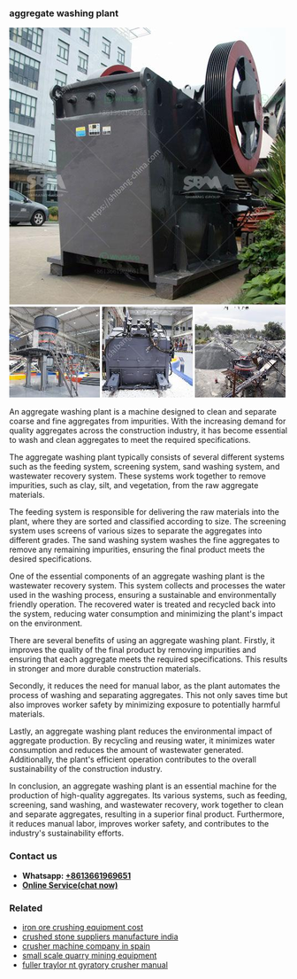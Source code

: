 <h3>aggregate washing plant</h3><img src='1706767784.jpg' alt=''><p>An aggregate washing plant is a machine designed to clean and separate coarse and fine aggregates from impurities. With the increasing demand for quality aggregates across the construction industry, it has become essential to wash and clean aggregates to meet the required specifications.</p><p>The aggregate washing plant typically consists of several different systems such as the feeding system, screening system, sand washing system, and wastewater recovery system. These systems work together to remove impurities, such as clay, silt, and vegetation, from the raw aggregate materials.</p><p>The feeding system is responsible for delivering the raw materials into the plant, where they are sorted and classified according to size. The screening system uses screens of various sizes to separate the aggregates into different grades. The sand washing system washes the fine aggregates to remove any remaining impurities, ensuring the final product meets the desired specifications.</p><p>One of the essential components of an aggregate washing plant is the wastewater recovery system. This system collects and processes the water used in the washing process, ensuring a sustainable and environmentally friendly operation. The recovered water is treated and recycled back into the system, reducing water consumption and minimizing the plant's impact on the environment.</p><p>There are several benefits of using an aggregate washing plant. Firstly, it improves the quality of the final product by removing impurities and ensuring that each aggregate meets the required specifications. This results in stronger and more durable construction materials.</p><p>Secondly, it reduces the need for manual labor, as the plant automates the process of washing and separating aggregates. This not only saves time but also improves worker safety by minimizing exposure to potentially harmful materials.</p><p>Lastly, an aggregate washing plant reduces the environmental impact of aggregate production. By recycling and reusing water, it minimizes water consumption and reduces the amount of wastewater generated. Additionally, the plant's efficient operation contributes to the overall sustainability of the construction industry.</p><p>In conclusion, an aggregate washing plant is an essential machine for the production of high-quality aggregates. Its various systems, such as feeding, screening, sand washing, and wastewater recovery, work together to clean and separate aggregates, resulting in a superior final product. Furthermore, it reduces manual labor, improves worker safety, and contributes to the industry's sustainability efforts.</p><h3>Contact us</h3><ul><li><strong>Whatsapp:&nbsp;<a href="https://wa.me/8613661969651">+8613661969651</a></strong></li><li><a href="https://swt.shibang-china.com/?git&amp;zhl&amp;aggregate washing plant"><strong>Online Service(chat now)</strong></a></li></ul><h3>Related</h3><ul><li><a href='iron ore crushing equipment cost.md'>iron ore crushing equipment cost</a></li><li><a href='crushed stone suppliers manufacture india.md'>crushed stone suppliers manufacture india</a></li><li><a href='crusher machine company in spain.md'>crusher machine company in spain</a></li><li><a href='small scale quarry mining equipment.md'>small scale quarry mining equipment</a></li><li><a href='fuller traylor nt gyratory crusher manual.md'>fuller traylor nt gyratory crusher manual</a></li></ul>
